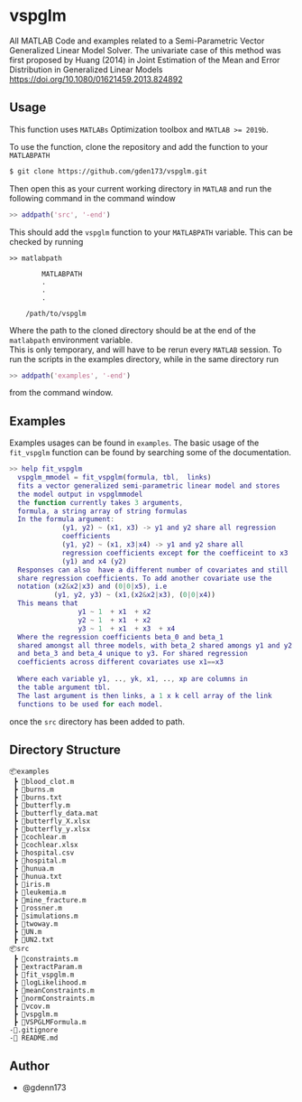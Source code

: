 #  vspglm
All MATLAB Code and examples related to a Semi-Parametric Vector Generalized Linear Model Solver.
 The univariate case of this method was first proposed by Huang (2014) 
in Joint Estimation of the Mean and Error Distribution in Generalized Linear Models https://doi.org/10.1080/01621459.2013.824892

## Usage

This function uses `MATLABs` Optimization toolbox and `MATLAB >= 2019b`.  

To use the function,  clone the repository  and add the function to your `MATLABPATH`

```bash
$ git clone https://github.com/gden173/vspglm.git
```

Then open this as your current working directory in `MATLAB` and run the following command in the command window

```matlab
>> addpath('src', '-end')
```

This should add the `vspglm` function to your `MATLABPATH` variable.  This can be checked by running

```
>> matlabpath

		MATLABPATH
		.
		.
		.

	/path/to/vspglm
```
Where the path to the cloned directory should be at the end of the `matlabpath` environment variable.  
This is only temporary, and will have to be rerun every `MATLAB` session.
To run the scripts in the examples directory,  while in the same directory run 

```matlab
>> addpath('examples', '-end')
```

from the command  window.


## Examples

Examples usages can be found in `examples`. The basic usage of the `fit_vspglm` function can be found by searching some of the documentation.
```matlab
>> help fit_vspglm
  vspglm_mmodel = fit_vspglm(formula, tbl,  links)
  fits a vector generalized semi-parametric linear model and stores
  the model output in vspglmmodel
  the function currently takes 3 arguments,
  formula, a string array of string formulas 
  In the formula argument:
             (y1, y2) ~ (x1, x3) -> y1 and y2 share all regression
             coefficients
             (y1, y2) ~ (x1, x3|x4) -> y1 and y2 share all 
             regression coefficients except for the coefficeint to x3 
             (y1) and x4 (y2)
  Responses can also  have a different number of covariates and still 
  share regression coefficients. To add another covariate use the
  notation (x2&x2|x3) and (0|0|x5), i.e
           (y1, y2, y3) ~ (x1,(x2&x2|x3), (0|0|x4))
  This means that 
                 y1 ~ 1  + x1  + x2
                 y2 ~ 1  + x1  + x2
                 y3 ~ 1  + x1  + x3  + x4
  Where the regression coefficients beta_0 and beta_1  
  shared amongst all three models, with beta_2 shared amongs y1 and y2
  and beta_3 and beta_4 unique to y3. For shared regression
  coefficients across different covariates use x1==x3
 
  Where each variable y1, .., yk, x1, .., xp are columns in 
  the table argument tbl. 
  The last argument is then links, a 1 x k cell array of the link
  functions to be used for each model.
```
once the `src` directory has been added to path. 



## Directory Structure

```
📦examples
 ┣ 📜blood_clot.m
 ┣ 📜burns.m
 ┣ 📜burns.txt
 ┣ 📜butterfly.m
 ┣ 📜butterfly_data.mat
 ┣ 📜butterfly_X.xlsx
 ┣ 📜butterfly_y.xlsx
 ┣ 📜cochlear.m
 ┣ 📜cochlear.xlsx 
 ┣ 📜hospital.csv
 ┣ 📜hospital.m
 ┣ 📜hunua.m
 ┣ 📜hunua.txt
 ┣ 📜iris.m
 ┣ 📜leukemia.m
 ┣ 📜mine_fracture.m
 ┣ 📜rossner.m
 ┣ 📜simulations.m
 ┣ 📜twoway.m
 ┣ 📜UN.m
 ┣ 📜UN2.txt
📦src 
 ┣ 📜constraints.m
 ┣ 📜extractParam.m
 ┣ 📜fit_vspglm.m
 ┣ 📜logLikelihood.m
 ┣ 📜meanConstraints.m
 ┣ 📜normConstraints.m
 ┣ 📜vcov.m
 ┣ 📜vspglm.m
 ┣ 📜VSPGLMFormula.m 
-📜.gitignore
-📜 README.md
```

## Author
* @gdenn173
